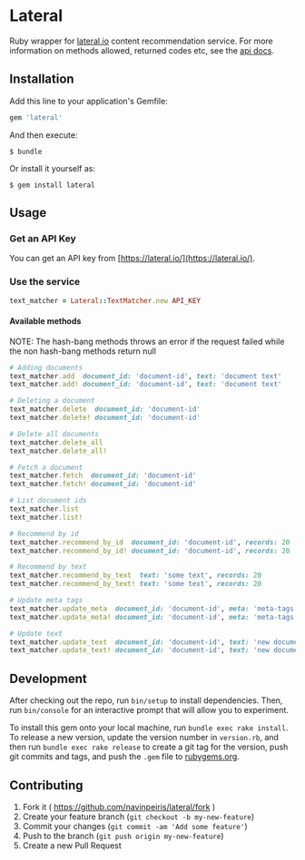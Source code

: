 # Lateral

Ruby wrapper for [lateral.io](https://lateral.io) content recommendation service. For more information on
methods allowed, returned codes etc, see the [api docs](https://lateral.io/docs).

## Installation

Add this line to your application's Gemfile:

```ruby
gem 'lateral'
```

And then execute:

    $ bundle

Or install it yourself as:

    $ gem install lateral

## Usage

### Get an API Key

You can get an API key from [https://lateral.io/](https://lateral.io/).

### Use the service

```ruby
text_matcher = Lateral::TextMatcher.new API_KEY
```

#### Available methods

NOTE: The hash-bang methods throws an error if the request failed while the non hash-bang methods return null

```ruby
# Adding documents
text_matcher.add  document_id: 'document-id', text: 'document text'
text_matcher.add! document_id: 'document-id', text: 'document text'

# Deleting a document
text_matcher.delete  document_id: 'document-id'
text_matcher.delete! document_id: 'document-id'

# Delete all documents
text_matcher.delete_all
text_matcher.delete_all!

# Fetch a document
text_matcher.fetch  document_id: 'document-id'
text_matcher.fetch! document_id: 'document-id'

# List document ids
text_matcher.list
text_matcher.list!

# Recommend by id
text_matcher.recommend_by_id  document_id: 'document-id', records: 20
text_matcher.recommend_by_id! document_id: 'document-id', records: 20

# Recommend by text
text_matcher.recommend_by_text  text: 'some text', records: 20
text_matcher.recommend_by_text! text: 'some text', records: 20

# Update meta tags
text_matcher.update_meta  document_id: 'document-id', meta: 'meta-tags'
text_matcher.update_meta! document_id: 'document-id', meta: 'meta-tags'

# Update text
text_matcher.update_text  document_id: 'document-id', text: 'new document text'
text_matcher.update_text! document_id: 'document-id', text: 'new document text'
```

## Development

After checking out the repo, run `bin/setup` to install dependencies. Then, run `bin/console` for an interactive prompt that will allow you to experiment.

To install this gem onto your local machine, run `bundle exec rake install`. To release a new version, update the version number in `version.rb`, and then run `bundle exec rake release` to create a git tag for the version, push git commits and tags, and push the `.gem` file to [rubygems.org](https://rubygems.org).

## Contributing

1. Fork it ( https://github.com/navinpeiris/lateral/fork )
2. Create your feature branch (`git checkout -b my-new-feature`)
3. Commit your changes (`git commit -am 'Add some feature'`)
4. Push to the branch (`git push origin my-new-feature`)
5. Create a new Pull Request
